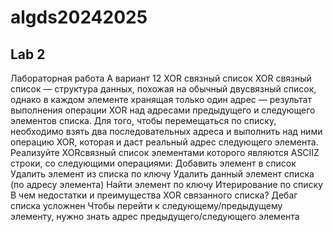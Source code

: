 
# algds20242025


## Lab 2
Лабораторная работа А
вариант 12 XOR связный список
XOR ­связный список — структура данных, похожая на обычный двусвязный список, однако в каждом
элементе хранящая только один адрес — результат выполнения операции XOR над адресами
предыдущего и следующего элементов списка. Для того, чтобы перемещаться по списку, необходимо взять
два последовательных адреса и выполнить над ними операцию XOR, которая и даст реальный адрес
следующего элемента.
Реализуйте XOR­связный список элементами которого являются ASCII­Z строки, со следующими
операциями:
Добавить элемент в список
Удалить элемент из списка по ключу
Удалить данный элемент списка (по адресу элемента)
Найти элемент по ключу
Итерирование по списку
В чем недостатки и преимущества XOR ­связанного списка?
Дебаг списка усложнен
Чтобы перейти к следующему/предыдущему элементу, нужно знать адрес предыдущего/следующего элемента